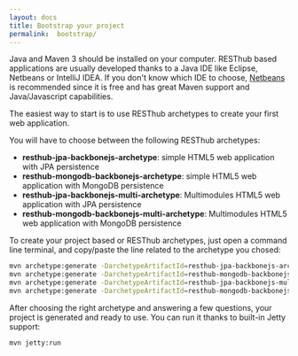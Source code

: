 ```yaml
---
layout: docs
title: Bootstrap your project
permalink:  bootstrap/
---
```


Java and Maven 3 should be installed on your computer. RESThub based applications are usually developed thanks to a
Java IDE like Eclipse, Netbeans or IntelliJ IDEA. If you don't know which IDE to choose,
[Netbeans](http://netbeans.org/) is recommended since it is free and has great Maven support and Java/Javascript capabilities.

The easiest way to start is to use RESThub archetypes to create your first web application.

You will have to choose between the following RESThub archetypes:

* **resthub-jpa-backbonejs-archetype**: simple HTML5 web application with JPA persistence
* **resthub-mongodb-backbonejs-archetype**: simple HTML5 web application with MongoDB persistence
* **resthub-jpa-backbonejs-multi-archetype**: Multimodules HTML5 web application with JPA persistence
* **resthub-mongodb-backbonejs-multi-archetype**: Multimodules HTML5 web application with MongoDB persistence

To create your project based or RESThub archetypes, just open a command line terminal, and copy/paste the line related
to the archetype you chosed:

```bash
mvn archetype:generate -DarchetypeArtifactId=resthub-jpa-backbonejs-archetype -DarchetypeGroupId=org.resthub -DarchetypeVersion=2.1.4
mvn archetype:generate -DarchetypeArtifactId=resthub-mongodb-backbonejs-archetype -DarchetypeGroupId=org.resthub -DarchetypeVersion=2.1.4
mvn archetype:generate -DarchetypeArtifactId=resthub-jpa-backbonejs-multi-archetype -DarchetypeGroupId=org.resthub -DarchetypeVersion=2.1.4
mvn archetype:generate -DarchetypeArtifactId=resthub-mongodb-backbonejs-multi-archetype -DarchetypeGroupId=org.resthub -DarchetypeVersion=2.1.4
```

After choosing the right archetype and answering a few questions, your project is generated and ready to use.
You can run it thanks to built-in Jetty support:

```bash
mvn jetty:run
```
